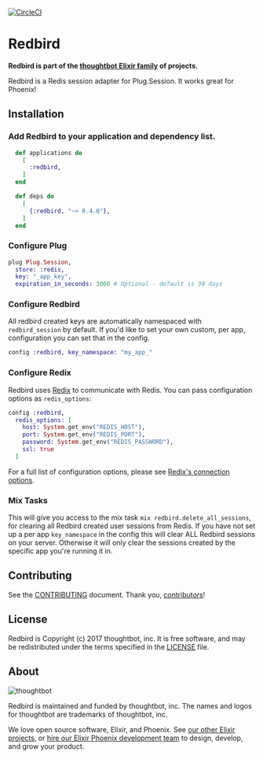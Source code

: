 [![CircleCI](https://circleci.com/gh/thoughtbot/redbird.svg?style=svg&circle-token=ffeb06ba85ab9e15f98730027745be851d647b61&branch=master)](https://circleci.com/gh/thoughtbot/redbird)

# Redbird

**Redbird is part of the [thoughtbot Elixir family][elixir-phoenix] of projects.**

Redbird is a Redis session adapter for Plug.Session.
It works great for Phoenix!

## Installation

### Add Redbird to your application and dependency list.

```elixir
  def applications do
    [
      :redbird,
    ]
  end

  def deps do
    [
      {:redbird, "~> 0.4.0"},
    ]
  end
```

### Configure Plug

```elixir
plug Plug.Session,
  store: :redis,
  key: "_app_key",
  expiration_in_seconds: 3000 # Optional - default is 30 days
```

### Configure Redbird

All redbird created keys are automatically namespaced with `redbird_session` by
default. If you'd like to set your own custom, per app, configuration you can
set that in the config.

```elixir
config :redbird, key_namespace: "my_app_"
```

### Configure Redix

Redbird uses [Redix] to communicate with Redis. You can pass configuration
options as `redis_options`:

```elixir
config :redbird,
  redis_options: [
    host: System.get_env("REDIS_HOST"),
    port: System.get_env("REDIS_PORT"),
    password: System.get_env("REDIS_PASSWORD"),
    ssl: true
  ]
```

For a full list of configuration options, please see [Redix's connection
options].

  [Redix]: https://hexdocs.pm/redix/Redix.html
  [Redix's connection options]: https://hexdocs.pm/redix/Redix.html#start_link/1-connection-options

### Mix Tasks

This will give you access to the mix task `mix redbird.delete_all_sessions`, for
clearing all Redbird created user sessions from Redis. If you have not set up a
per app `key_namespace` in the config this will clear ALL Redbird sessions on
your server. Otherwise it will only clear the sessions created by the specific
app you're running it in.

## Contributing

See the [CONTRIBUTING] document.
Thank you, [contributors]!

  [CONTRIBUTING]: CONTRIBUTING.md
  [contributors]: https://github.com/thoughtbot/redbird/graphs/contributors

## License

Redbird is Copyright (c) 2017 thoughtbot, inc.
It is free software, and may be redistributed
under the terms specified in the [LICENSE] file.

  [LICENSE]: /LICENSE

## About

![thoughtbot](http://presskit.thoughtbot.com/images/thoughtbot-logo-for-readmes.svg)

Redbird is maintained and funded by thoughtbot, inc.
The names and logos for thoughtbot are trademarks of thoughtbot, inc.

We love open source software, Elixir, and Phoenix. See [our other Elixir
projects][elixir-phoenix], or [hire our Elixir Phoenix development team][hire]
to design, develop, and grow your product.

  [elixir-phoenix]: https://thoughtbot.com/services/elixir-phoenix?utm_source=github
  [hire]: https://thoughtbot.com?utm_source=github
